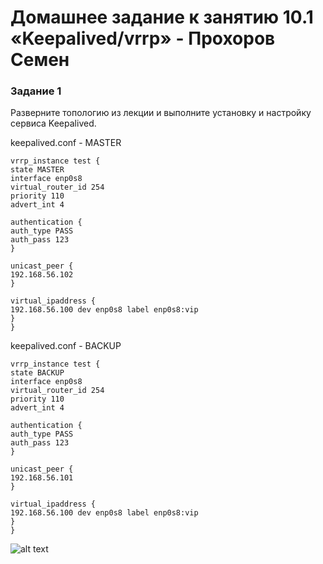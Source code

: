 # Домашнее задание к занятию 10.1 «Keepalived/vrrp» - Прохоров Семен

### Задание 1

Разверните топологию из лекции и выполните установку и настройку сервиса Keepalived. 

keepalived.conf - MASTER
```
vrrp_instance test {
state MASTER
interface enp0s8
virtual_router_id 254 
priority 110
advert_int 4

authentication {
auth_type PASS
auth_pass 123
}

unicast_peer {
192.168.56.102
}

virtual_ipaddress {
192.168.56.100 dev enp0s8 label enp0s8:vip
}
}
```

keepalived.conf - BACKUP
```
vrrp_instance test {
state BACKUP
interface enp0s8
virtual_router_id 254 
priority 110
advert_int 4

authentication {
auth_type PASS
auth_pass 123
}

unicast_peer {
192.168.56.101
}

virtual_ipaddress {
192.168.56.100 dev enp0s8 label enp0s8:vip
}
}
```


![alt text](https://github.com/colex29/srlb-hw-9.5/blob/f1797b44f1d43cbd87e4082aac3aa4802d04c51d/img/10.1/1.PNG)
